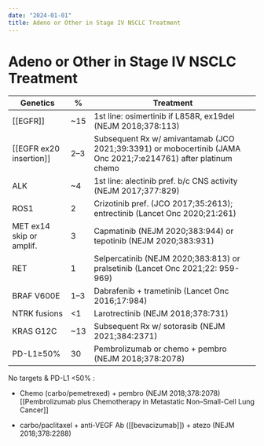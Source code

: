 ```yaml
---
date: "2024-01-01"
title: Adeno or Other in Stage IV NSCLC Treatment
---
```


# Adeno or Other in Stage IV NSCLC Treatment

| Genetics                 | %    | Treatment                                                                                                      |
| ------                   | ---- | ----------------------                                                                                         |
| [[EGFR]]                     | ~15  | 1st line: osimertinib if L858R, ex19del (NEJM 2018;378:113)                                                    |
| [[EGFR ex20 insertion]]      | 2–3  | Subsequent Rx w/ amivantamab (JCO 2021;39:3391) or mobocertinib (JAMA Onc 2021;7:e214761) after platinum chemo |
| ALK                      | ~4   | 1st line: alectinib pref. b/c CNS activity (NEJM 2017;377:829)                                                 |
| ROS1                     | 2    | Crizotinib pref. (JCO 2017;35:2613); entrectinib (Lancet Onc 2020;21:261)                                      |
| MET ex14 skip or amplif. | 3    | Capmatinib (NEJM 2020;383:944) or tepotinib (NEJM 2020;383:931)                                                |
| RET                      | 1    | Selpercatinib (NEJM 2020;383:813) or pralsetinib (Lancet Onc 2021;22: 959-969)                                 |
| BRAF V600E               | 1–3  | Dabrafenib + trametinib (Lancet Onc 2016;17:984)                                                               |
| NTRK fusions             | <1   | Larotrectinib (NEJM 2018;378:731)                                                                              |
| KRAS G12C                | ~13  | Subsequent Rx w/ sotorasib (NEJM 2021;384:2371)                                                                |
| PD-L1≥50%                | 30   | Pembrolizumab or chemo + pembro (NEJM 2018;378:2078)                                                           |

No targets & PD-L1 <50% :
* Chemo (carbo/pemetrexed) + pembro (NEJM 2018;378:2078)
[[Pembrolizumab plus Chemotherapy in Metastatic Non–Small-Cell Lung Cancer]]

* carbo/paclitaxel + anti-VEGF Ab ([[bevacizumab]]) + atezo (NEJM 2018;378:2288)
